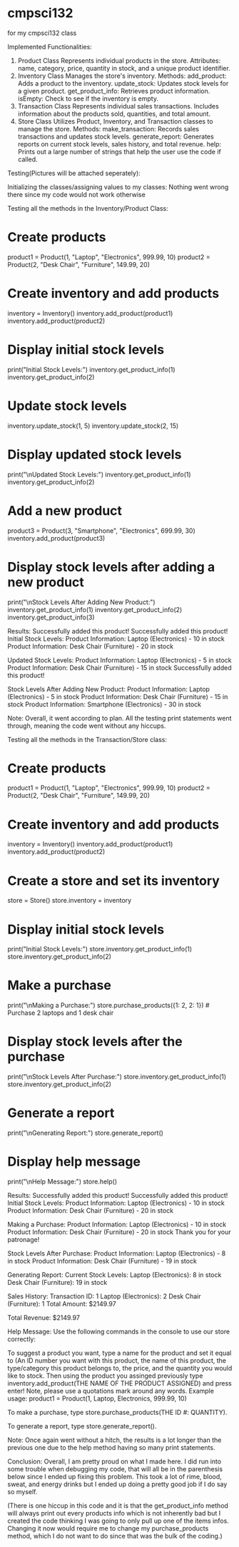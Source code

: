 # cmpsci132
for my cmpsci132 class

Implemented Functionalities:
1. Product Class
Represents individual products in the store.
Attributes: name, category, price, quantity in stock, and a unique product identifier.
2. Inventory Class
Manages the store's inventory.
Methods:
add_product: Adds a product to the inventory.
update_stock: Updates stock levels for a given product.
get_product_info: Retrieves product information.
isEmpty: Check to see if the inventory is empty.
4. Transaction Class
Represents individual sales transactions.
Includes information about the products sold, quantities, and total amount.
5. Store Class
Utilizes Product, Inventory, and Transaction classes to manage the store.
Methods:
make_transaction: Records sales transactions and updates stock levels.
generate_report: Generates reports on current stock levels, sales history, and total revenue.
help: Prints out a large number of strings that help the user use the code if called.

Testing(Pictures will be attached seperately):

Initializing the classes/assigning values to my classes: Nothing went wrong there since my code would not work otherwise

Testing all the methods in the Inventory/Product Class:

# Create products
product1 = Product(1, "Laptop", "Electronics", 999.99, 10)
product2 = Product(2, "Desk Chair", "Furniture", 149.99, 20)

# Create inventory and add products
inventory = Inventory()
inventory.add_product(product1)
inventory.add_product(product2)

# Display initial stock levels
print("Initial Stock Levels:")
inventory.get_product_info(1)
inventory.get_product_info(2)

# Update stock levels
inventory.update_stock(1, 5)
inventory.update_stock(2, 15)

# Display updated stock levels
print("\nUpdated Stock Levels:")
inventory.get_product_info(1)
inventory.get_product_info(2)

# Add a new product
product3 = Product(3, "Smartphone", "Electronics", 699.99, 30)
inventory.add_product(product3)

# Display stock levels after adding a new product
print("\nStock Levels After Adding New Product:")
inventory.get_product_info(1)
inventory.get_product_info(2)
inventory.get_product_info(3)

Results:
Successfully added this product!
Successfully added this product!
Initial Stock Levels:
Product Information: Laptop (Electronics) - 10 in stock
Product Information: Desk Chair (Furniture) - 20 in stock

Updated Stock Levels:
Product Information: Laptop (Electronics) - 5 in stock
Product Information: Desk Chair (Furniture) - 15 in stock
Successfully added this product!

Stock Levels After Adding New Product:
Product Information: Laptop (Electronics) - 5 in stock
Product Information: Desk Chair (Furniture) - 15 in stock
Product Information: Smartphone (Electronics) - 30 in stock

Note: 
Overall, it went according to plan. All the testing print statements went through, meaning the code went without any hiccups.

Testing all the methods in the Transaction/Store class:
    
# Create products
product1 = Product(1, "Laptop", "Electronics", 999.99, 10)
product2 = Product(2, "Desk Chair", "Furniture", 149.99, 20)

# Create inventory and add products
inventory = Inventory()
inventory.add_product(product1)
inventory.add_product(product2)

# Create a store and set its inventory
store = Store()
store.inventory = inventory

# Display initial stock levels
print("Initial Stock Levels:")
store.inventory.get_product_info(1)
store.inventory.get_product_info(2)

# Make a purchase
print("\nMaking a Purchase:")
store.purchase_products({1: 2, 2: 1})  # Purchase 2 laptops and 1 desk chair

# Display stock levels after the purchase
print("\nStock Levels After Purchase:")
store.inventory.get_product_info(1)
store.inventory.get_product_info(2)

# Generate a report
print("\nGenerating Report:")
store.generate_report()

# Display help message
print("\nHelp Message:")
store.help()

Results:
Successfully added this product!
Successfully added this product!
Initial Stock Levels:
Product Information: Laptop (Electronics) - 10 in stock
Product Information: Desk Chair (Furniture) - 20 in stock

Making a Purchase:
Product Information: Laptop (Electronics) - 10 in stock
Product Information: Desk Chair (Furniture) - 20 in stock
Thank you for your patronage!

Stock Levels After Purchase:
Product Information: Laptop (Electronics) - 8 in stock
Product Information: Desk Chair (Furniture) - 19 in stock

Generating Report:
Current Stock Levels:
Laptop (Electronics): 8 in stock
Desk Chair (Furniture): 19 in stock

Sales History:
Transaction ID: 1
  Laptop (Electronics): 2
  Desk Chair (Furniture): 1
  Total Amount: $2149.97

Total Revenue: $2149.97

Help Message:
Use the following commands in the console to use our store correctly:

To suggest a product you want, type a name for the product and set it equal
to (An ID number you want with this product, the name of this product, the
type/category this product belongs to, the price, and the quantity you would like to stock.
Then using the product you assinged previously type inventory.add_product(THE NAME OF THE PRODUCT ASSIGNED) and press enter!
Note, please use a quotations mark around any words.
Example usage: product1 = Product(1, Laptop, Electronics, 999.99, 10)

To make a purchase, type store.purchase_products(THE ID #: QUANTITY).

To generate a report, type store.generate_report().

Note: Once again went without a hitch, the results is a lot longer than the previous one due to the help method having so many print statements.

Conclusion:
Overall, I am pretty proud on what I made here. I did run into some trouble when debugging my code, that will all be in the parenthesis below since I ended up fixing this problem. This took a lot of rime, blood, sweat, and energy drinks but I ended up doing a pretty good job if I do say so myself.

(There is one hiccup in this code and it is that the get_product_info method will always print out every products info which is not inherently bad but I created the code thinking I was going to only pull up one of the items infos. Changing it now would require me to change my purchase_products method, which I do not want to do since that was the bulk of the coding.)
